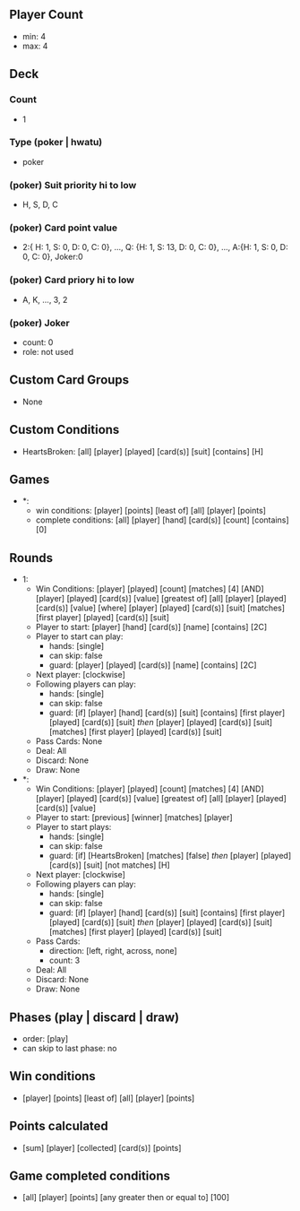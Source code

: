 ## Player Count
  - min: 4
  - max: 4
## Deck
### Count
  - 1
### Type (poker | hwatu)
  - poker
### (poker) Suit priority hi to low
  - H, S, D, C
### (poker) Card point value
  - 2:{ H: 1, S: 0, D: 0, C: 0}, ..., Q: {H: 1, S: 13, D: 0, C: 0}, ..., A:{H: 1, S: 0, D: 0, C: 0}, Joker:0
### (poker) Card priory hi to low
  - A, K, ..., 3, 2
### (poker) Joker
  - count: 0
  - role: not used
## Custom Card Groups
  - None
## Custom Conditions
  - HeartsBroken: [all] [player] [played] [card(s)] [suit] [contains] [H]
## Games
  - *:
    - win conditions: [player] [points] [least of] [all] [player] [points]
    - complete conditions: [all] [player] [hand] [card(s)] [count] [contains] [0]
## Rounds
  - 1:
    - Win Conditions: [player] [played] [count] [matches] [4] [AND] [player] [played] [card(s)] [value] [greatest of] [all] [player] [played] [card(s)] [value] [where] [player] [played] [card(s)] [suit] [matches] [first player] [played] [card(s)] [suit]
    - Player to start: [player] [hand] [card(s)] [name] [contains] [2C]
    - Player to start can play:
      - hands: [single]
      - can skip: false
      - guard: [player] [played] [card(s)] [name] [contains] [2C]
    - Next player: [clockwise]
    - Following players can play:
      - hands: [single]
      - can skip: false
      - guard: [if] [player] [hand] [card(s)] [suit] [contains] [first player] [played] [card(s)] [suit] _then_ [player] [played] [card(s)] [suit] [matches] [first player] [played] [card(s)] [suit]
    - Pass Cards: None
    - Deal: All
    - Discard: None
    - Draw: None
  - *:
    - Win Conditions: [player] [played] [count] [matches] [4] [AND] [player] [played] [card(s)] [value] [greatest of] [all] [player] [played] [card(s)] [value]
    - Player to start: [previous] [winner] [matches] [player]
    - Player to start plays:
      - hands: [single]
      - can skip: false
      - guard: [if] [HeartsBroken] [matches] [false] _then_ [player] [played] [card(s)] [suit] [not matches] [H]
    - Next player: [clockwise]
    - Following players can play:
      - hands: [single]
      - can skip: false
      - guard: [if] [player] [hand] [card(s)] [suit] [contains] [first player] [played] [card(s)] [suit] _then_ [player] [played] [card(s)] [suit] [matches] [first player] [played] [card(s)] [suit]
    - Pass Cards: 
      - direction: [left, right, across, none]
      - count: 3
    - Deal: All
    - Discard: None
    - Draw: None
## Phases (play | discard | draw)
  - order: [play]
  - can skip to last phase: no
## Win conditions
  - [player] [points] [least of] [all] [player] [points]
## Points calculated
  - [sum] [player] [collected] [card(s)] [points]
## Game completed conditions
  - [all] [player] [points] [any greater then or equal to] [100]